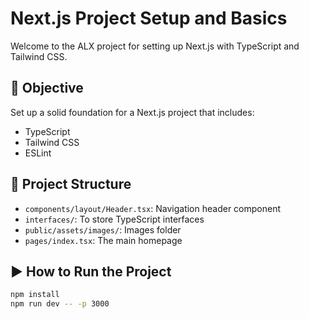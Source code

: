 # Next.js Project Setup and Basics

Welcome to the ALX project for setting up Next.js with TypeScript and Tailwind CSS.

## 🎯 Objective
Set up a solid foundation for a Next.js project that includes:
- TypeScript
- Tailwind CSS
- ESLint

## 📁 Project Structure
- `components/layout/Header.tsx`: Navigation header component
- `interfaces/`: To store TypeScript interfaces
- `public/assets/images/`: Images folder
- `pages/index.tsx`: The main homepage

## ▶️ How to Run the Project
```bash
npm install
npm run dev -- -p 3000
